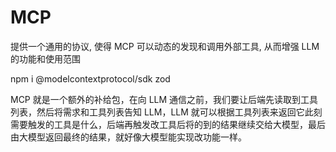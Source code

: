 # MCP
提供一个通用的协议, 使得 MCP 可以动态的发现和调用外部工具, 从而增强 LLM 的功能和使用范围

npm i @modelcontextprotocol/sdk zod

MCP 就是一个额外的补给包，在向 LLM 通信之前，我们要让后端先读取到工具列表，然后将需求和工具列表告知 LLM，LLM 就可以根据工具列表来返回它此刻需要触发的工具是什么，后端再触发改工具后将的到的结果继续交给大模型，最后由大模型返回最终的结果，就好像大模型能实现改功能一样。